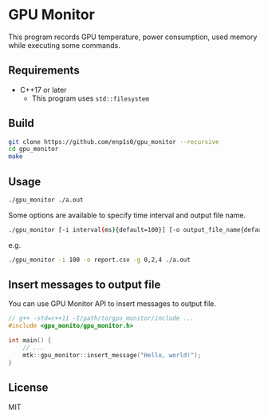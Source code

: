 # GPU Monitor

This program records GPU temperature, power consumption, used memory while executing some commands.

## Requirements
- C++17 or later
  - This program uses `std::filesystem`

## Build
```bash
git clone https://github.com/enp1s0/gpu_monitor --recursive
cd gpu_monitor
make
```

## Usage
```bash
./gpu_monitor ./a.out
```

Some options are available to specify time interval and output file name.
```bash
./gpu_monitor [-i interval(ms){default=100}] [-o output_file_name{default=gpu.csv}] [-g gpu_id{default=0}] target_command
```

e.g.
```bash
./gpu_monitor -i 100 -o report.csv -g 0,2,4 ./a.out
```

## Insert messages to output file

You can use GPU Monitor API to insert messages to output file.

```cpp
// g++ -std=c++11 -I/path/to/gpu_monitor/include ...
#include <gpu_monito/gpu_monitor.h>

int main() {
    // ...
    mtk::gpu_monitor::insert_message("Hello, world!");
}
```

## License

MIT
